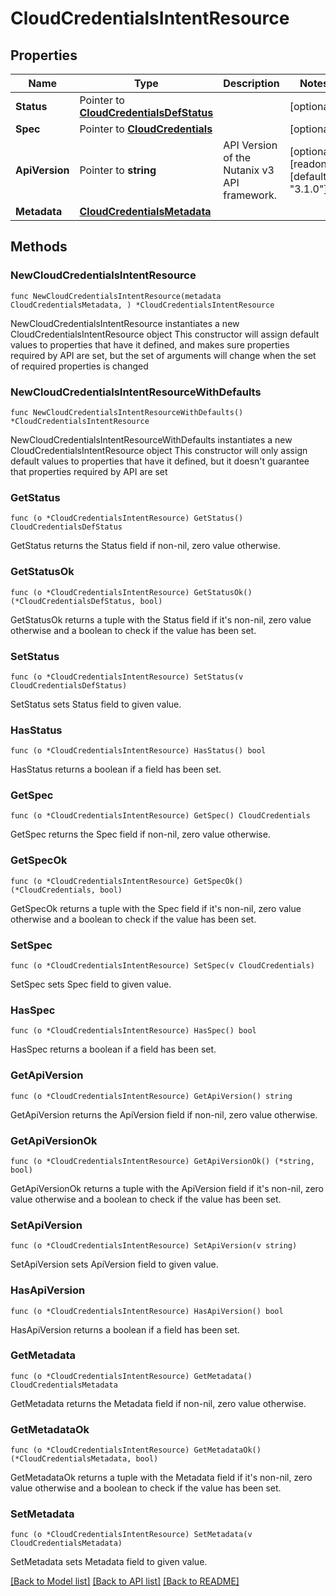 # CloudCredentialsIntentResource

## Properties

Name | Type | Description | Notes
------------ | ------------- | ------------- | -------------
**Status** | Pointer to [**CloudCredentialsDefStatus**](CloudCredentialsDefStatus.md) |  | [optional] 
**Spec** | Pointer to [**CloudCredentials**](CloudCredentials.md) |  | [optional] 
**ApiVersion** | Pointer to **string** | API Version of the Nutanix v3 API framework. | [optional] [readonly] [default to "3.1.0"]
**Metadata** | [**CloudCredentialsMetadata**](CloudCredentialsMetadata.md) |  | 

## Methods

### NewCloudCredentialsIntentResource

`func NewCloudCredentialsIntentResource(metadata CloudCredentialsMetadata, ) *CloudCredentialsIntentResource`

NewCloudCredentialsIntentResource instantiates a new CloudCredentialsIntentResource object
This constructor will assign default values to properties that have it defined,
and makes sure properties required by API are set, but the set of arguments
will change when the set of required properties is changed

### NewCloudCredentialsIntentResourceWithDefaults

`func NewCloudCredentialsIntentResourceWithDefaults() *CloudCredentialsIntentResource`

NewCloudCredentialsIntentResourceWithDefaults instantiates a new CloudCredentialsIntentResource object
This constructor will only assign default values to properties that have it defined,
but it doesn't guarantee that properties required by API are set

### GetStatus

`func (o *CloudCredentialsIntentResource) GetStatus() CloudCredentialsDefStatus`

GetStatus returns the Status field if non-nil, zero value otherwise.

### GetStatusOk

`func (o *CloudCredentialsIntentResource) GetStatusOk() (*CloudCredentialsDefStatus, bool)`

GetStatusOk returns a tuple with the Status field if it's non-nil, zero value otherwise
and a boolean to check if the value has been set.

### SetStatus

`func (o *CloudCredentialsIntentResource) SetStatus(v CloudCredentialsDefStatus)`

SetStatus sets Status field to given value.

### HasStatus

`func (o *CloudCredentialsIntentResource) HasStatus() bool`

HasStatus returns a boolean if a field has been set.

### GetSpec

`func (o *CloudCredentialsIntentResource) GetSpec() CloudCredentials`

GetSpec returns the Spec field if non-nil, zero value otherwise.

### GetSpecOk

`func (o *CloudCredentialsIntentResource) GetSpecOk() (*CloudCredentials, bool)`

GetSpecOk returns a tuple with the Spec field if it's non-nil, zero value otherwise
and a boolean to check if the value has been set.

### SetSpec

`func (o *CloudCredentialsIntentResource) SetSpec(v CloudCredentials)`

SetSpec sets Spec field to given value.

### HasSpec

`func (o *CloudCredentialsIntentResource) HasSpec() bool`

HasSpec returns a boolean if a field has been set.

### GetApiVersion

`func (o *CloudCredentialsIntentResource) GetApiVersion() string`

GetApiVersion returns the ApiVersion field if non-nil, zero value otherwise.

### GetApiVersionOk

`func (o *CloudCredentialsIntentResource) GetApiVersionOk() (*string, bool)`

GetApiVersionOk returns a tuple with the ApiVersion field if it's non-nil, zero value otherwise
and a boolean to check if the value has been set.

### SetApiVersion

`func (o *CloudCredentialsIntentResource) SetApiVersion(v string)`

SetApiVersion sets ApiVersion field to given value.

### HasApiVersion

`func (o *CloudCredentialsIntentResource) HasApiVersion() bool`

HasApiVersion returns a boolean if a field has been set.

### GetMetadata

`func (o *CloudCredentialsIntentResource) GetMetadata() CloudCredentialsMetadata`

GetMetadata returns the Metadata field if non-nil, zero value otherwise.

### GetMetadataOk

`func (o *CloudCredentialsIntentResource) GetMetadataOk() (*CloudCredentialsMetadata, bool)`

GetMetadataOk returns a tuple with the Metadata field if it's non-nil, zero value otherwise
and a boolean to check if the value has been set.

### SetMetadata

`func (o *CloudCredentialsIntentResource) SetMetadata(v CloudCredentialsMetadata)`

SetMetadata sets Metadata field to given value.



[[Back to Model list]](../README.md#documentation-for-models) [[Back to API list]](../README.md#documentation-for-api-endpoints) [[Back to README]](../README.md)


